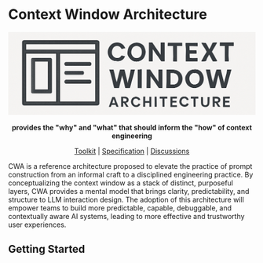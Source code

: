 # Context Window Architecture

<p align="center">
  <img src="assets/logo-horizontal-cropped.png" alt="CWA Logo" />
</p>

<p align="center">
  <strong>provides the "why" and "what" that should inform the "how" of context engineering</strong>
</p>

<p align="center">
  <a href="https://github.com/context-window-architecture/toolkit">Toolkit</a> |
  <a href="...">Specification</a> |
  <a href="https://github.com/orgs/context-window-architecture/discussions">Discussions</a>
</p>

CWA is a reference architecture proposed to elevate the practice of prompt construction from an informal craft to a disciplined engineering practice. By conceptualizing the context window as a stack of distinct, purposeful layers, CWA provides a mental model that brings clarity, predictability, and structure to LLM interaction design. The adoption of this architecture will empower teams to build more predictable, capable, debuggable, and contextually aware AI systems, leading to more effective and trustworthy user experiences.

## Getting Started
